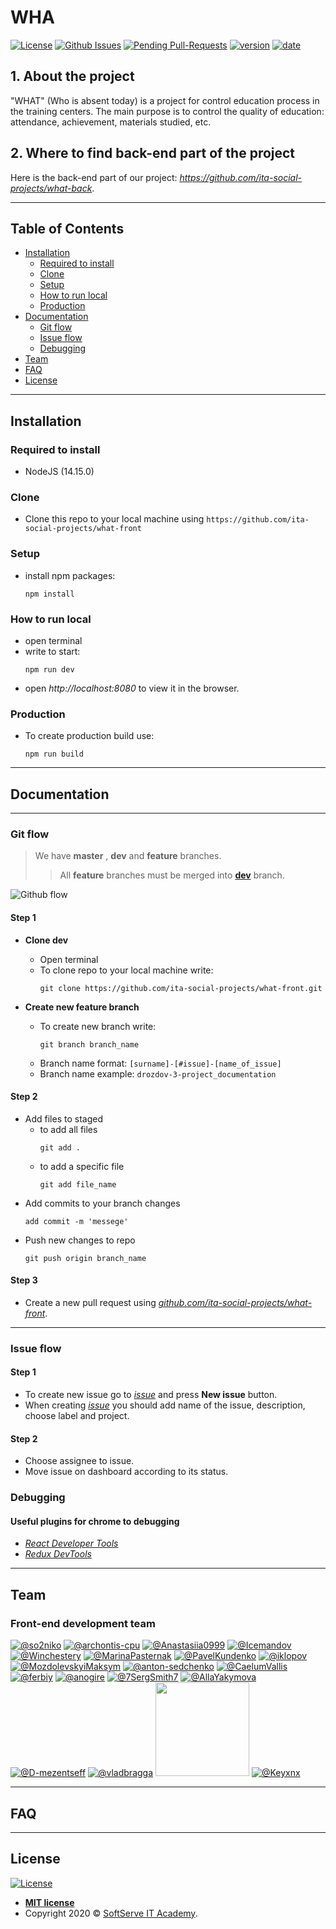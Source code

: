 # WHA 
[![License](http://img.shields.io/:license-mit-blue.svg?style=flat-square)](http://badges.mit-license.org)
[![Github Issues](https://img.shields.io/github/issues/ita-social-projects/what-front?style=flat-square)](https://github.com/ita-social-projects/what-front/issues)
[![Pending Pull-Requests](https://img.shields.io/github/issues-pr/ita-social-projects/what-front?style=flat-square)](https://github.com/ita-social-projects/what-front/pulls)
[![version](https://img.shields.io/badge/version-1.1.0-blue)](https://github.com/ita-social-projects/what-front)
[![date](https://img.shields.io/badge/date-05.02.2021-orange)](https://github.com/ita-social-projects/what-front)


## 1. About the project
"WHAT" (Who is absent today) is a project for control education process in the training centers. The main purpose is to control the quality of education: attendance, achievement, materials studied, etc.

## 2. Where to find back-end part of the project
Here is the back-end part of our project: _https://github.com/ita-social-projects/what-back_.

---

## Table of Contents

- [Installation](#installation)
  - [Required to install](#Required-to-install)
  - [Clone](#Clone)
  - [Setup](#Setup)
  - [How to run local](#How-to-run-local)
  - [Production](#Production)
- [Documentation](#Documentation)
  - [Git flow](#git-flow)
  - [Issue flow](#issue-flow)
  - [Debugging](#Debugging)
- [Team](#Team)
- [FAQ](#faq)
- [License](#license)

---

## Installation

### Required to install
* NodeJS (14.15.0)

### Clone

- Clone this repo to your local machine using `https://github.com/ita-social-projects/what-front`

### Setup

- install npm packages:
  ```properties
  npm install
  ```
### How to run local

- open terminal
- write to start:
  ```properties
  npm run dev
  ```
- open _http://localhost:8080_ to view it in the browser.

### Production

- To create production build use:
  ```properties
  npm run build
  ```

---

## Documentation

---

### Git flow

> We have **master** , **dev** and **feature** branches.  
>>All **feature** branches must be merged into **[dev](https://github.com/ita-social-projects/what-front/tree/dev)** branch.

![Github flow](https://www.programmersought.com/images/446/b01b2a0649fee64c9ba71fc10a0ef886.png)

#### Step 1

- **Clone dev**
  - Open terminal
  - To clone repo to your local machine write:
    ```
    git clone https://github.com/ita-social-projects/what-front.git
    ```    

- **Create new feature branch**
  - To create new branch write:
    ```
    git branch branch_name
    ```
  - Branch name format: `[surname]-[#issue]-[name_of_issue]`
  - Branch name example: `drozdov-3-project_documentation`

#### Step 2

- Add files to staged 
  - to add all files
    ```
    git add .
    ```
  - to add a specific file
    ```
    git add file_name
    ```
- Add commits to your branch changes
  ```
  add commit -m 'messege'
  ```
- Push new changes to repo
  ```
  git push origin branch_name
  ```

#### Step 3

- Create a new pull request using _<a href="https://github.com/ita-social-projects/what-front/compare/" target="_blank">github.com/ita-social-projects/what-front</a>_.

---

### Issue flow

#### Step 1

- To create new issue go to _[issue](https://github.com/ita-social-projects/what-front/issues)_ and press **New issue** button.
- When creating _[issue](https://github.com/ita-social-projects/what-front/issues)_ you should add name of the issue, description, choose label and project.

#### Step 2

- Choose assignee to issue.
- Move issue on dashboard according to its status.

### Debugging

#### Useful plugins for chrome to debugging 

- _[React Developer Tools](https://chrome.google.com/webstore/detail/react-developer-tools/fmkadmapgofadopljbjfkapdkoienihi)_
- _[Redux DevTools](https://chrome.google.com/webstore/detail/redux-devtools/lmhkpmbekcpmknklioeibfkpmmfibljd)_

---

## Team

### Front-end development team

[![@so2niko](https://avatars2.githubusercontent.com/u/9075641?s=150&v=4)](https://github.com/so2niko)
[![@archontis-cpu](https://avatars0.githubusercontent.com/u/57407473?s=150&v=4)](https://github.com/archontis-cpu)
[![@Anastasiia0999](https://avatars0.githubusercontent.com/u/55295369?s=150&v=4)](https://github.com/Anastasiia0999)
[![@Icemandov](https://avatars2.githubusercontent.com/u/50587976?s=150&v=4)](https://github.com/Icemandov)
[![@Winchestery](https://avatars1.githubusercontent.com/u/56606870?s=150&v=4)](https://github.com/Winchestery)
[![@MarinaPasternak](https://avatars3.githubusercontent.com/u/31963187?s=150&v=4)](https://github.com/MarinaPasternak)
[![@PavelKundenko](https://avatars1.githubusercontent.com/u/47292994?s=150&v=4)](https://github.com/PavelKundenko)
[![@iklopov](https://avatars3.githubusercontent.com/u/22566554?s=150&v=4)](https://github.com/iklopov)
[![@MozdolevskyiMaksym](https://avatars1.githubusercontent.com/u/72501713?s=150&v=4)](https://github.com/MozdolevskyiMaksym)
[![@anton-sedchenko](https://avatars.githubusercontent.com/u/48652896?s=150&v=4)](https://github.com/anton-sedchenko)
[![@CaelumVallis](https://avatars.githubusercontent.com/u/64030284?s=150&v=4)](https://github.com/CaelumVallis)
[![@ferbiy](https://avatars.githubusercontent.com/u/42357921?s=150&v=4)](https://github.com/ferbiy)
[![@anogire](https://avatars.githubusercontent.com/u/70234990?s=150&v=4)](https://github.com/anogire)
[![@7SergSmith7](https://avatars.githubusercontent.com/u/30880200?s=150&v=4)](https://github.com/7SergSmith7)
[![@AllaYakymova](https://avatars.githubusercontent.com/u/62800248?s=150&v=4)](https://github.com/AllaYakymova)
[![@D-mezentseff](https://avatars.githubusercontent.com/u/82518924?s=150&v=4)](https://github.com/D-mezentseff)
[![@vladbragga](https://avatars.githubusercontent.com/u/79112212?s=150&v=4)](https://github.com/vladbragga)
<a href="https://github.com/viktoriiaKR"><img src="https://avatars.githubusercontent.com/u/58779629" width="150" height="150"></a>
[![@Keyxnx](https://avatars.githubusercontent.com/u/57628582?s=150&v=4)](https://github.com/Keyxnx)

---

## FAQ

---

## License

[![License](http://img.shields.io/:license-mit-blue.svg?style=flat-square)](http://badges.mit-license.org)

- **[MIT license](http://opensource.org/licenses/mit-license.php)**
- Copyright 2020 © <a href="https://softserve.academy/" target="_blank"> SoftServe IT Academy</a>.
